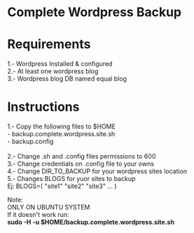 # Complete Wordpress Backup

# Requirements

1.- Wordpress Installed & configured <br>
2.- At least one wordpress blog <br>
3.- Wordpress blog DB named equal blog

# Instructions

1.- Copy the following files to $HOME <br>
    - backup.complete.wordpress.site.sh <br>
    - backup.config <br>
    <br>
2.- Change .sh and .config files permissions to 600 <br>
3.- Change credentials on .config file to your owns <br>
4.- Change DIR_TO_BACKUP for your wordpress sites location <br>
5.- Changes BLOGS for yuor sites to backup <br>
    Ej: BLOGS=( "site1" "site2" "site3" ... )

Note: <br>
ONLY ON UBUNTU SYSTEM <br>
If it doesn't work run: <br>
<b>sudo -H -u <user> $HOME/backup.complete.wordpress.site.sh</b>